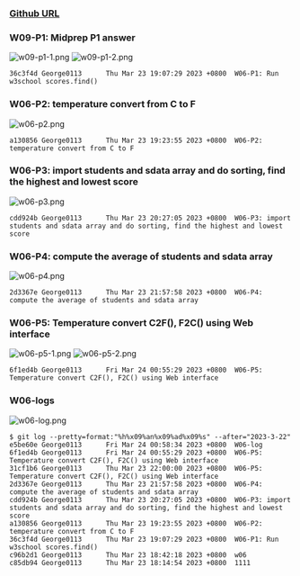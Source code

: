 ### [Github URL](https://github.com/George0113/1112-1N-js-demo-211410542.git)

### W09-P1: Midprep P1 answer

![w09-p1-1.png](https://spguhxeeusfjlibdhcxj.supabase.co/storage/v1/object/public/demo42/md_1N_img/w09-p1_1.png)
![w09-p1-2.png](https://spguhxeeusfjlibdhcxj.supabase.co/storage/v1/object/public/demo42/md_1N_img/w09-p1_2.png)

```
36c3f4d George0113      Thu Mar 23 19:07:29 2023 +0800  W06-P1: Run w3school scores.find()
```

### W06-P2: temperature convert from C to F

![w06-p2.png](https://spguhxeeusfjlibdhcxj.supabase.co/storage/v1/object/public/demo42/md_1N_img/w06-p2.png)

```
a130856 George0113      Thu Mar 23 19:23:55 2023 +0800  W06-P2: temperature convert from C to F
```

### W06-P3: import students and sdata array and do sorting, find the highest and lowest score

![w06-p3.png](https://spguhxeeusfjlibdhcxj.supabase.co/storage/v1/object/public/demo42/md_1N_img/w06-p3.png)

```
cdd924b George0113      Thu Mar 23 20:27:05 2023 +0800  W06-P3: import students and sdata array and do sorting, find the highest and lowest score
```

### W06-P4: compute the average of students and sdata array

![w06-p4.png](https://spguhxeeusfjlibdhcxj.supabase.co/storage/v1/object/public/demo42/md_1N_img/w06-p4.png)

```
2d3367e George0113      Thu Mar 23 21:57:58 2023 +0800  W06-P4: compute the average of students and sdata array
```

### W06-P5: Temperature convert C2F(), F2C() using Web interface

![w06-p5-1.png](https://spguhxeeusfjlibdhcxj.supabase.co/storage/v1/object/public/demo42/md_1N_img/w06-p5-1.png)
![w06-p5-2.png](https://spguhxeeusfjlibdhcxj.supabase.co/storage/v1/object/public/demo42/md_1N_img/w06-p5-2.png)

```
6f1ed4b George0113      Fri Mar 24 00:55:29 2023 +0800  W06-P5: Temperature convert C2F(), F2C() using Web interface
```

### W06-logs

![w06-log.png](https://spguhxeeusfjlibdhcxj.supabase.co/storage/v1/object/public/demo42/md_1N_img/w06-log.png)

```
$ git log --pretty=format:"%h%x09%an%x09%ad%x09%s" --after="2023-3-22"
e5be60e George0113      Fri Mar 24 00:58:34 2023 +0800  W06-log
6f1ed4b George0113      Fri Mar 24 00:55:29 2023 +0800  W06-P5: Temperature convert C2F(), F2C() using Web interface
31cf1b6 George0113      Thu Mar 23 22:00:00 2023 +0800  W06-P5: Temperature convert C2F(), F2C() using Web interface
2d3367e George0113      Thu Mar 23 21:57:58 2023 +0800  W06-P4: compute the average of students and sdata array
cdd924b George0113      Thu Mar 23 20:27:05 2023 +0800  W06-P3: import students and sdata array and do sorting, find the highest and lowest score
a130856 George0113      Thu Mar 23 19:23:55 2023 +0800  W06-P2: temperature convert from C to F
36c3f4d George0113      Thu Mar 23 19:07:29 2023 +0800  W06-P1: Run w3school scores.find()
c96b2d1 George0113      Thu Mar 23 18:42:18 2023 +0800  w06
c85db94 George0113      Thu Mar 23 18:14:54 2023 +0800  1111
```
